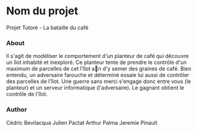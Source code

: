 # Nom du projet

Projet Tutoré - La bataille du café

### About

Il s'agit de modéliser le comportement d'un planteur de café qui découvre un îlot inhabité et inexploré. Ce planteur tente de prendre le contrôle d'un maximum de parcelles de cet l'îlot an d'y semer des graines de café. Bien entendu, un adversaire farouche et déterminé essaie lui aussi de contrôler des parcelles de l'îlot. Une guerre sans merci s'engage donc entre vous (le planteur) et un serveur informatique (l'adversaire). Le gagnant obtient le contrôle de l'îlot.

### Author

Cédric Bevilacqua
Julien Pactat
Arthur Palma
Jeremie Pinault